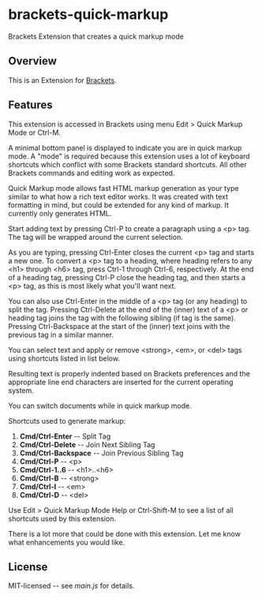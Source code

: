 brackets-quick-markup
=====================

Brackets Extension that creates a quick markup mode 

## Overview

This is an Extension for [Brackets](https://github.com/adobe/brackets). 

## Features

This extension is accessed in Brackets using menu Edit &gt; Quick Markup Mode or Ctrl-M.

A minimal bottom panel is displayed to indicate you are in quick markup mode. A "mode"
is required because this extension uses a lot of keyboard shortcuts which conflict with
some Brackets standard shortcuts. All other Brackets commands and editing work as expected.

Quick Markup mode allows fast HTML markup generation as your type similar to what how a
rich text editor works. It was created with text formatting in mind, but could be extended
for any kind of markup. It currently only generates HTML.

Start adding text by pressing Ctrl-P to create a paragraph using a &lt;p&gt; tag.
The tag will be wrapped around the current selection.

As you are typing, pressing Ctrl-Enter closes the current &lt;p&gt; tag and starts a new one.
To convert a &lt;p&gt; tag to a heading, where heading refers to any &lt;h1&gt; through &lt;h6&gt; tag,
press Ctrl-1 through Ctrl-6, respectively. At the end of a heading tag, pressing Ctrl-P
close the heading tag, and then starts a &lt;p&gt; tag, as this is most likely what you'll
want next.

You can also use Ctrl-Enter in the middle of a &lt;p&gt; tag (or any heading)
to split the tag. Pressing Ctrl-Delete at the end of the (inner) text of a &lt;p&gt;
or heading tag joins the tag with the following sibling (if tag is the same).
Pressing Ctrl-Backspace at the start of the (inner) text joins with the previous
tag in a similar manner.

You can select text and apply or remove &lt;strong&gt;, &lt;em&gt;, or &lt;del&gt; tags using shortcuts
listed in list below.

Resulting text is properly indented based on Brackets preferences and
the appropriate line end characters are inserted for the current operating system.

You can switch documents while in quick markup mode.

Shortcuts used to generate markup:

1. **Cmd/Ctrl-Enter** -- Split Tag
1. **Cmd/Ctrl-Delete** -- Join Next Sibling Tag
1. **Cmd/Ctrl-Backspace** -- Join Previous Sibling Tag
1. **Cmd/Ctrl-P** -- &lt;p&gt;
1. **Cmd/Ctrl-1..6** -- &lt;h1&gt;..&lt;h6&gt;
1. **Cmd/Ctrl-B** -- &lt;strong&gt;
1. **Cmd/Ctrl-I** -- &lt;em&gt;
1. **Cmd/Ctrl-D** -- &lt;del&gt;

Use Edit &gt; Quick Markup Mode Help or Ctrl-Shift-M to see a list of all shortcuts used by this extension.

There is a lot more that could be done with this extension.
Let me know what enhancements you would like.

## License

MIT-licensed -- see _main.js_ for details.
